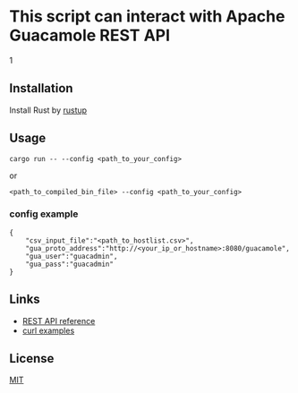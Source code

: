 # This script can interact with Apache Guacamole REST API
1

## Installation

Install Rust by [rustup](https://rustup.rs/)

## Usage 

```cargo run -- --config <path_to_your_config>``` 

or 

```<path_to_compiled_bin_file> --config <path_to_your_config>```

### config example

```
{
    "csv_input_file":"<path_to_hostlist.csv>",
    "gua_proto_address":"http://<your_ip_or_hostname>:8080/guacamole",
    "gua_user":"guacadmin",
    "gua_pass":"guacadmin"
}

```

## Links

- [REST API reference](https://github.com/ridvanaltun/guacamole-rest-api-documentation/tree/master/docs)
- [curl examples](https://gist.github.com/atomlab/376901845c3d474d1e60e6b7a3affaae)


## License

[MIT](https://choosealicense.com/licenses/mit/)
